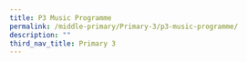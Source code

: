 ```yaml
---
title: P3 Music Programme
permalink: /middle-primary/Primary-3/p3-music-programme/
description: ""
third_nav_title: Primary 3
---
```

